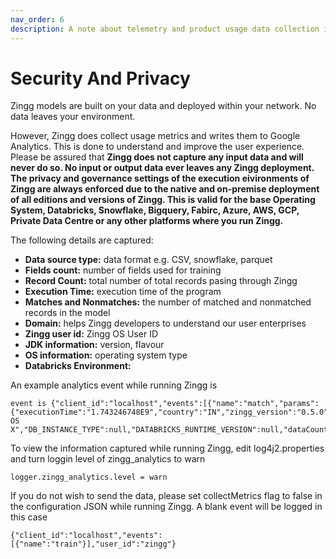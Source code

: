 ```yaml
---
nav_order: 6
description: A note about telemetry and product usage data collection in Zingg
---
```


# Security And Privacy

Zingg models are built on your data and deployed within your network. No data leaves your environment.

However, Zingg does collect usage metrics and writes them to Google Analytics. This is done to understand and improve the user experience. Please be assured that **Zingg does not capture any input data and will never do so. No input or output data ever leaves any Zingg deployment. The privacy and governance settings of the execution eivironments of Zingg are always enforced due to the native and on-premise deployment of all editions and versions of Zingg. This is valid for the base Operating System, Databricks, Snowflake, Bigquery, Fabirc, Azure, AWS, GCP, Private Data Centre or any other platforms where you run Zingg.**

The following details are captured:

* **Data source type:** data format e.g. CSV, snowflake, parquet
* **Fields count:** number of fields used for training
* **Record Count:** total number of total records pasing through Zingg
* **Execution Time:** execution time of the program
* **Matches and Nonmatches:** the number of matched and nonmatched records in the model
* **Domain:** helps Zingg developers to understand our user enterprises
* **Zingg user id:** Zingg OS User ID 
* **JDK information:** version, flavour
* **OS information:** operating system type
* **Databricks Environment:** 

An example analytics event while running Zingg is
```
event is {"client_id":"localhost","events":[{"name":"match","params":{"executionTime":"1.743246748E9","country":"IN","zingg_version":"0.5.0","modelId":"100","domain":"localhost","java_version":"11.0.18","os_arch":"aarch64","os_name":"Mac OS X","DB_INSTANCE_TYPE":null,"DATABRICKS_RUNTIME_VERSION":null,"dataCount":"65.0","ZINGG_HOME":"true"}}],"user_id":"zingg"}
```

To view the information captured while running Zingg, edit log4j2.properties and turn loggin level of zingg_analytics to warn
```
logger.zingg_analytics.level = warn
```

If you do not wish to send the data, please set collectMetrics flag to false in the configuration JSON while running Zingg. A blank event will be logged in this case
```
{"client_id":"localhost","events":[{"name":"train"}],"user_id":"zingg"}
```

